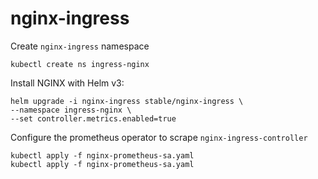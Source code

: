# nginx-ingress

Create `nginx-ingress` namespace
```
kubectl create ns ingress-nginx
```

Install NGINX with Helm v3:
```
helm upgrade -i nginx-ingress stable/nginx-ingress \
--namespace ingress-nginx \
--set controller.metrics.enabled=true
```

Configure the prometheus operator to scrape `nginx-ingress-controller`
```
kubectl apply -f nginx-prometheus-sa.yaml
kubectl apply -f nginx-prometheus-sa.yaml
```
